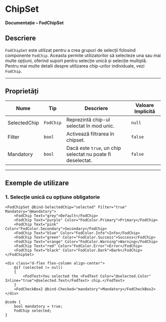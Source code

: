 # ChipSet  
**Documentație – FodChipSet**

## Descriere  
`FodChipSet` este utilizat pentru a crea grupuri de selecții folosind componente `FodChip`. Aceasta permite utilizatorilor să selecteze una sau mai multe opțiuni, oferind suport pentru selecție unică și selecție multiplă.  
Pentru mai multe detalii despre utilizarea chip-urilor individuale, vezi `FodChip`.

---

## Proprietăți

| Nume         | Tip         | Descriere                                              | Valoare Implicită |
|--------------|-------------|----------------------------------------------------------|-------------------|
| SelectedChip | `FodChip`   | Reprezintă chip-ul selectat în mod unic.               | `null`            |
| Filter       | `bool`      | Activează filtrarea în chipset.                        | `false`           |
| Mandatory    | `bool`      | Dacă este `true`, un chip selectat nu poate fi deselectat. | `false`      |

---

## Exemple de utilizare

### 1. Selecție unică cu opțiune obligatorie

```razor
<FodChipSet @bind-SelectedChip="selected" Filter="true" Mandatory="@mandatory">
    <FodChip Text="grey">Default</FodChip>
    <FodChip Text="purple" Color="FodColor.Primary">Primary</FodChip>
    <FodChip Text="pink" Color="FodColor.Secondary">Secondary</FodChip>
    <FodChip Text="blue" Color="FodColor.Info">Info</FodChip>
    <FodChip Text="green" Color="FodColor.Success">Success</FodChip>
    <FodChip Text="orange" Color="FodColor.Warning">Warning</FodChip>
    <FodChip Text="red" Color="FodColor.Error">Error</FodChip>
    <FodChip Text="black" Color="FodColor.Dark">Dark</FodChip>
</FodChipSet>

<div class="d-flex flex-column align-center">
    @if (selected != null)
    {
        <FodText>You selected the <FodText Color="@selected.Color" Inline="true">@selected.Text</FodText> chip.</FodText>
    }
    <FodCheckBox2 @bind-Checked="mandatory">Mandatory</FodCheckBox2>
</div>

@code {
    bool mandatory = true;
    FodChip selected;
}
